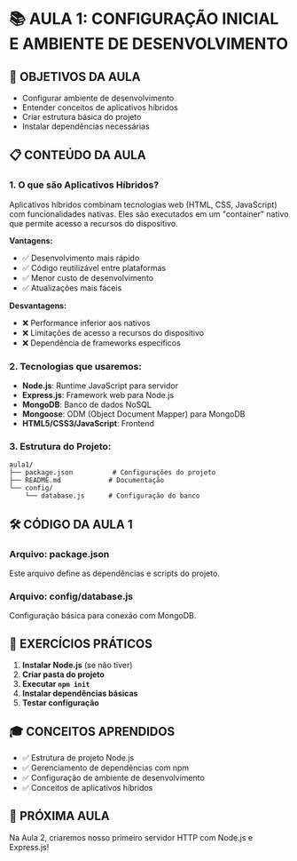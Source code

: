# 📚 AULA 1: CONFIGURAÇÃO INICIAL E AMBIENTE DE DESENVOLVIMENTO

## 🎯 **OBJETIVOS DA AULA**
- Configurar ambiente de desenvolvimento
- Entender conceitos de aplicativos híbridos
- Criar estrutura básica do projeto
- Instalar dependências necessárias

## 📋 **CONTEÚDO DA AULA**

### **1. O que são Aplicativos Híbridos?**
Aplicativos híbridos combinam tecnologias web (HTML, CSS, JavaScript) com funcionalidades nativas. Eles são executados em um "container" nativo que permite acesso a recursos do dispositivo.

**Vantagens:**
- ✅ Desenvolvimento mais rápido
- ✅ Código reutilizável entre plataformas
- ✅ Menor custo de desenvolvimento
- ✅ Atualizações mais fáceis

**Desvantagens:**
- ❌ Performance inferior aos nativos
- ❌ Limitações de acesso a recursos do dispositivo
- ❌ Dependência de frameworks específicos

### **2. Tecnologias que usaremos:**
- **Node.js**: Runtime JavaScript para servidor
- **Express.js**: Framework web para Node.js
- **MongoDB**: Banco de dados NoSQL
- **Mongoose**: ODM (Object Document Mapper) para MongoDB
- **HTML5/CSS3/JavaScript**: Frontend



### **3. Estrutura do Projeto:**
```
aula1/
├── package.json          # Configurações do projeto
├── README.md            # Documentação
└── config/
    └── database.js      # Configuração do banco
```

## 🛠️ **CÓDIGO DA AULA 1**





### **Arquivo: package.json**
Este arquivo define as dependências e scripts do projeto.

### **Arquivo: config/database.js**
Configuração básica para conexão com MongoDB.

## 📝 **EXERCÍCIOS PRÁTICOS**

1. **Instalar Node.js** (se não tiver)
2. **Criar pasta do projeto**
3. **Executar `npm init`**
4. **Instalar dependências básicas**
5. **Testar configuração**

## 🎓 **CONCEITOS APRENDIDOS**

- ✅ Estrutura de projeto Node.js
- ✅ Gerenciamento de dependências com npm
- ✅ Configuração de ambiente de desenvolvimento
- ✅ Conceitos de aplicativos híbridos

## 🚀 **PRÓXIMA AULA**
Na Aula 2, criaremos nosso primeiro servidor HTTP com Node.js e Express.js!

